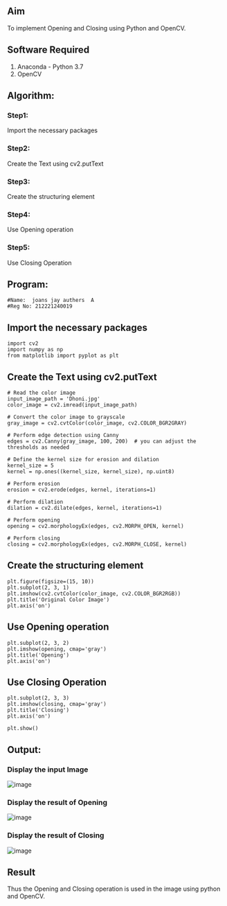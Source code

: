 
## Aim
To implement Opening and Closing using Python and OpenCV.

## Software Required
1. Anaconda - Python 3.7
2. OpenCV
## Algorithm:
### Step1:
Import the necessary packages

### Step2:
Create the Text using cv2.putText

### Step3:
Create the structuring element

### Step4:
Use Opening operation

### Step5:
Use Closing Operation
 
## Program:
```
#Name:  joans jay authers  A
#Reg No: 212221240019
```
## Import the necessary packages
```
import cv2
import numpy as np
from matplotlib import pyplot as plt
```
## Create the Text using cv2.putText
```
# Read the color image
input_image_path = 'Dhoni.jpg'
color_image = cv2.imread(input_image_path)

# Convert the color image to grayscale
gray_image = cv2.cvtColor(color_image, cv2.COLOR_BGR2GRAY)

# Perform edge detection using Canny
edges = cv2.Canny(gray_image, 100, 200)  # you can adjust the thresholds as needed

# Define the kernel size for erosion and dilation
kernel_size = 5
kernel = np.ones((kernel_size, kernel_size), np.uint8)

# Perform erosion
erosion = cv2.erode(edges, kernel, iterations=1)

# Perform dilation
dilation = cv2.dilate(edges, kernel, iterations=1)

# Perform opening
opening = cv2.morphologyEx(edges, cv2.MORPH_OPEN, kernel)

# Perform closing
closing = cv2.morphologyEx(edges, cv2.MORPH_CLOSE, kernel)
```


## Create the structuring element
```
plt.figure(figsize=(15, 10))
plt.subplot(2, 3, 1)
plt.imshow(cv2.cvtColor(color_image, cv2.COLOR_BGR2RGB))
plt.title('Original Color Image')
plt.axis('on')
```


## Use Opening operation
```
plt.subplot(2, 3, 2)
plt.imshow(opening, cmap='gray')
plt.title('Opening')
plt.axis('on')
```



## Use Closing Operation
```
plt.subplot(2, 3, 3)
plt.imshow(closing, cmap='gray')
plt.title('Closing')
plt.axis('on')

plt.show()

```
## Output:

### Display the input Image

![image](https://github.com/user-attachments/assets/ee2338cb-4302-4c6e-a98c-3a4c58f99fc4)






### Display the result of Opening

![image](https://github.com/user-attachments/assets/d6b04fdc-3ff6-4b3f-862c-cff41eb7e8ca)


### Display the result of Closing

![image](https://github.com/user-attachments/assets/6c85922e-f337-4790-bd3a-04a88203b503)



## Result
Thus the Opening and Closing operation is used in the image using python and OpenCV.
